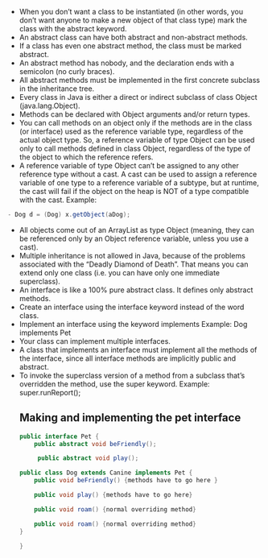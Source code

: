 - When you don’t want a class to be instantiated (in other words, you don’t want anyone to make a new object of that class type) mark the class with the abstract keyword.
- An abstract class can have both abstract and non-abstract methods.
- If a class has even one abstract method, the class must be marked abstract.
- An abstract method has nobody, and the declaration ends with a semicolon (no curly braces).
- All abstract methods must be implemented in the first concrete subclass in the inheritance tree.
- Every class in Java is either a direct or indirect subclass of class Object (java.lang.Object).
- Methods can be declared with Object arguments and/or return types.
- You can call methods on an object only if the methods are in the class (or interface) used as the reference variable type, regardless of the actual object type. So, a reference variable of type Object can be used only to call methods defined in class Object, regardless of the type of the object to which the reference refers.
- A reference variable of type Object can’t be assigned to any other reference type without a cast. A cast can be used to assign a reference variable of one type to a reference variable of a subtype, but at runtime, the cast will fail if the object on the heap is NOT of a type compatible with the cast. Example: 
``` java 
- Dog d = (Dog) x.getObject(aDog); 
```
- All objects come out of an ArrayList<Object> as type Object (meaning, they can be referenced only by an Object reference variable, unless you use a cast).
- Multiple inheritance is not allowed in Java, because of the problems associated with the “Deadly Diamond of Death”. That means you can extend only one class (i.e. you can have only one immediate superclass).
- An interface is like a 100% pure abstract class. It defines only abstract methods.
- Create an interface using the interface keyword instead of the word class.
- Implement an interface using the keyword implements Example: Dog implements Pet
- Your class can implement multiple interfaces.
- A class that implements an interface must implement all the methods of the interface, since all interface methods are implicitly public and abstract.
- To invoke the superclass version of a method from a subclass that’s overridden the method, use the super keyword. Example: super.runReport();

## Making and implementing the pet interface 
``` java 
public interface Pet {
    public abstract void beFriendly();

     public abstract void play();

public class Dog extends Canine implements Pet {
    public void beFriendly() {methods have to go here }

    public void play() {methods have to go here}

    public void roam() {normal overriding method}

    public void roam() {normal overriding method}
}

}